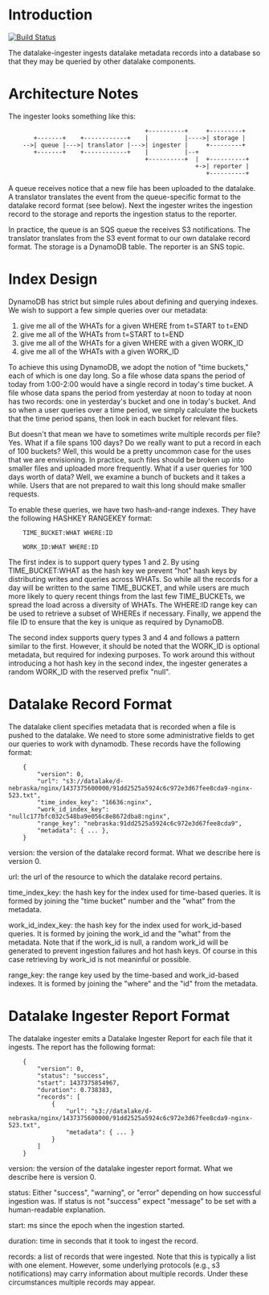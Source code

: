 Introduction
============

[![Build Status](https://travis-ci.org/planetlabs/datalake-ingester.svg)](https://travis-ci.org/planetlabs/datalake-ingester)

The datalake-ingester ingests datalake metadata records into a database so that
they may be queried by other datalake components.

Architecture Notes
==================

The ingester looks something like this:

                                          +----------+     +---------+
           +-------+    +------------+    |          |---->| storage |
        -->| queue |--->| translator |--->| ingester |     +---------+
           +-------+    +------------+    |          |--+
                                          +----------+  |  +----------+
                                                        +->| reporter |
                                                           +----------+


A queue receives notice that a new file has been uploaded to the datalake. A
translator translates the event from the queue-specific format to the datalake
record format (see below). Next the ingester writes the ingestion record to the
storage and reports the ingestion status to the reporter.

In practice, the queue is an SQS queue the receives S3 notifications. The
translator translates from the S3 event format to our own datalake record
format. The storage is a DynamoDB table. The reporter is an SNS topic.

Index Design
============

DynamoDB has strict but simple rules about defining and querying indexes. We
wish to support a few simple queries over our metadata:

1. give me all of the WHATs for a given WHERE from t=START to t=END
2. give me all of the WHATs from t=START to t=END
3. give me all of the WHATs for a given WHERE with a given WORK_ID
4. give me all of the WHATs with a given WORK_ID

To achieve this using DynamoDB, we adopt the notion of "time buckets," each of
which is one day long. So a file whose data spans the period of today from
1:00-2:00 would have a single record in today's time bucket. A file whose data
spans the period from yesterday at noon to today at noon has two records: one
in yesterday's bucket and one in today's bucket. And so when a user queries
over a time period, we simply calculate the buckets that the time period spans,
then look in each bucket for relevant files.

But doesn't that mean we have to sometimes write multiple records per file?
Yes. What if a file spans 100 days? Do we really want to put a record in each
of 100 buckets? Well, this would be a pretty uncommon case for the uses that we
are envisioning. In practice, such files should be broken up into smaller files
and uploaded more frequently. What if a user queries for 100 days worth of
data?  Well, we examine a bunch of buckets and it takes a while. Users that are
not prepared to wait this long should make smaller requests.

To enable these queries, we have two hash-and-range indexes. They have the
following HASHKEY RANGEKEY format:

        TIME_BUCKET:WHAT WHERE:ID

        WORK_ID:WHAT WHERE:ID

The first index is to support query types 1 and 2. By using TIME_BUCKET:WHAT as
the hash key we prevent "hot" hash keys by distributing writes and queries
across WHATs. So while all the records for a day will be written to the same
TIME_BUCKET, and while users are much more likely to query recent things from
the last few TIME_BUCKETs, we spread the load across a diversity of WHATs. The
WHERE:ID range key can be used to retrieve a subset of WHEREs if
necessary. Finally, we append the file ID to ensure that the key is unique as
required by DynamoDB.

The second index supports query types 3 and 4 and follows a pattern similar to
the first. However, it should be noted that the WORK_ID is optional metadata,
but required for indexing purposes. To work around this without introducing a
hot hash key in the second index, the ingester generates a random WORK_ID with
the reserved prefix "null".

Datalake Record Format
======================

The datalake client specifies metadata that is recorded when a file is pushed
to the datalake. We need to store some administrative fields to get our queries
to work with dynamodb. These records have the following format:

        {
            "version": 0,
            "url": "s3://datalake/d-nebraska/nginx/1437375600000/91dd2525a5924c6c972e3d67fee8cda9-nginx-523.txt",
            "time_index_key": "16636:nginx",
            "work_id_index_key": "nullc177bfc032c548ba9e056c8e8672dba8:nginx",
            "range_key": "nebraska:91dd2525a5924c6c972e3d67fee8cda9",
            "metadata": { ... },
        }

version: the version of the datalake record format. What we describe here is
version 0.

url: the url of the resource to which the datalake record pertains.

time_index_key: the hash key for the index used for time-based queries. It is
formed by joining the "time bucket" number and the "what" from the metadata.

work_id_index_key: the hash key for the index used for work_id-based
queries. It is formed by joining the work_id and the "what" from the
metadata. Note that if the work_id is null, a random work_id will be generated
to prevent ingestion failures and hot hash keys. Of course in this case
retrieving by work_id is not meaninful or possible.

range_key: the range key used by the time-based and work_id-based indexes. It
is formed by joining the "where" and the "id" from the metadata.

Datalake Ingester Report Format
===============================

The datalake ingester emits a Datalake Ingester Report for each file that it
ingests. The report has the following format:

        {
            "version": 0,
            "status": "success",
            "start": 1437375854967,
            "duration": 0.738383,
			"records": [
                {
                    "url": "s3://datalake/d-nebraska/nginx/1437375600000/91dd2525a5924c6c972e3d67fee8cda9-nginx-523.txt",
                    "metadata": { ... }
                }
            ]
        }

version: the version of the datalake ingester report format. What we describe
here is version 0.

status: Either "success", "warning", or "error" depending on how successful
ingestion was. If status is not "success" expect "message" to be set with a
human-readable explanation.

start: ms since the epoch when the ingestion started.

duration: time in seconds that it took to ingest the record.

records: a list of records that were ingested. Note that this is typically a
list with one element. However, some underlying protocols (e.g., s3
notifications) may carry information about multiple records. Under these
circumstances multiple records may appear.
